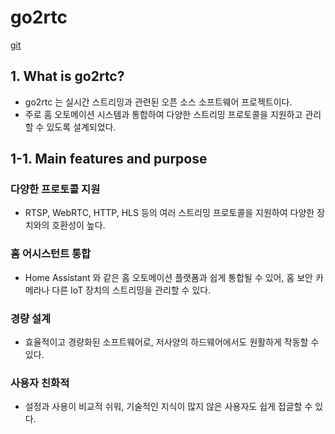 # go2rtc
[git](https://github.com/AlexxIT/go2rtc)

## 1. What is go2rtc?
- go2rtc 는 실시간 스트리밍과 관련된 오픈 소스 소프트웨어 프로젝트이다.
- 주로 홈 오토메이션 시스템과 통합하여 다양한 스트리밍 프로토콜을 지원하고 관리할 수 있도록 설계되었다.

## 1-1. Main features and purpose
### 다양한 프로토콜 지원
- RTSP, WebRTC, HTTP, HLS 등의 여러 스트리밍 프로토콜을 지원하여 다양한 장치와의 호환성이 높다.

### 홈 어시스턴트 통합
- Home Assistant 와 같은 홈 오토메이션 플랫폼과 쉽게 통합될 수 있어,
  홈 보안 카메라나 다른 IoT 장치의 스트리밍을 관리할 수 있다.

### 경량 설계
- 효율적이고 경량화된 소프트웨어로, 저사양의 하드웨어에서도 원활하게 작동할 수 있다.

### 사용자 친화적
- 설정과 사용이 비교적 쉬워, 기술적인 지식이 많지 않은 사용자도 쉽게 접글할 수 있다.

